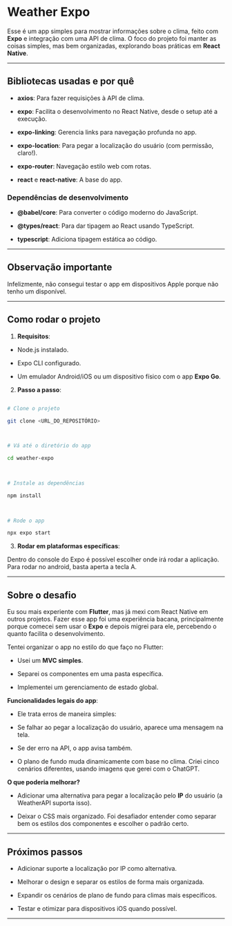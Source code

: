 
# Weather Expo

  

Esse é um app simples para mostrar informações sobre o clima, feito com **Expo** e integração com uma API de clima. O foco do projeto foi manter as coisas simples, mas bem organizadas, explorando boas práticas em **React Native**.

  

---

  

## Bibliotecas usadas e por quê

  

-  **axios**: Para fazer requisições à API de clima.

-  **expo**: Facilita o desenvolvimento no React Native, desde o setup até a execução.

-  **expo-linking**: Gerencia links para navegação profunda no app.

-  **expo-location**: Para pegar a localização do usuário (com permissão, claro!).

-  **expo-router**: Navegação estilo web com rotas.

-  **react** e **react-native**: A base do app.  

### Dependências de desenvolvimento

  

-  **@babel/core**: Para converter o código moderno do JavaScript.

-  **@types/react**: Para dar tipagem ao React usando TypeScript.

-  **typescript**: Adiciona tipagem estática ao código.

  

---

  

## Observação importante

  

Infelizmente, não consegui testar o app em dispositivos Apple porque não tenho um disponível.

  

---

  

## Como rodar o projeto

  

1.  **Requisitos**:

- Node.js instalado.

- Expo CLI configurado.

- Um emulador Android/iOS ou um dispositivo físico com o app **Expo Go**.

  

2.  **Passo a passo**:

  

```bash

# Clone o projeto

git clone <URL_DO_REPOSITÓRIO>

  

# Vá até o diretório do app

cd weather-expo

  

# Instale as dependências

npm install

  

# Rode o app

npx expo start

```

3.  **Rodar em plataformas específicas**:

Dentro do console do Expo é possível escolher onde irá rodar a aplicação. Para rodar no android, basta aperta a tecla A.

  

---

  

## Sobre o desafio

  

Eu sou mais experiente com **Flutter**, mas já mexi com React Native em outros projetos. Fazer esse app foi uma experiência bacana, principalmente porque comecei sem usar o **Expo** e depois migrei para ele, percebendo o quanto facilita o desenvolvimento.

  

Tentei organizar o app no estilo do que faço no Flutter:

- Usei um **MVC simples**.

- Separei os componentes em uma pasta específica.

- Implementei um gerenciamento de estado global.

  

**Funcionalidades legais do app**:

- Ele trata erros de maneira simples:

- Se falhar ao pegar a localização do usuário, aparece uma mensagem na tela.

- Se der erro na API, o app avisa também.

- O plano de fundo muda dinamicamente com base no clima. Criei cinco cenários diferentes, usando imagens que gerei com o ChatGPT.

  

**O que poderia melhorar?**

- Adicionar uma alternativa para pegar a localização pelo **IP** do usuário (a WeatherAPI suporta isso).

- Deixar o CSS mais organizado. Foi desafiador entender como separar bem os estilos dos componentes e escolher o padrão certo.

  

---

  

## Próximos passos

  

- Adicionar suporte a localização por IP como alternativa.

- Melhorar o design e separar os estilos de forma mais organizada.

- Expandir os cenários de plano de fundo para climas mais específicos.

- Testar e otimizar para dispositivos iOS quando possível.

  

---